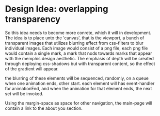 # Design Idea: overlapping transparency

So this idea needs to become more conrete, which it will in development. The idea is to place unto the 'canvas', that is the viewport, a bunch of transparent images that utilizes blurring effect from css-filters to blur individual images. Each image would consist of a png file, each png file would contain a single mark, a mark that nods towards marks that appear with the memphis design aesthetic. The emphasis of depth will be created through deploying css-shadows but with transparent content, so the effect of the gradient will appear. 

the blurring of these elements will be sequenced, randomly, on a queue when one animation ends, other start. each element will has event-handler for animationEnd, and when the animation for that element ends, the next set will be invoked. 

Using the margin-space as space for other navigation, the main-page will contain a link to the about you section. 
